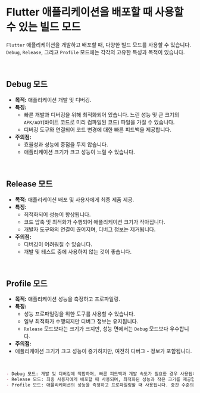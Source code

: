 # Flutter 애플리케이션을 배포할 때 사용할 수 있는 빌드 모드

`Flutter` 애플리케이션을 개발하고 배포할 때, 다양한 빌드 모드를 사용할 수 있습니다. `Debug`, `Release`, 그리고 `Profile` 모드에는 각각의 고유한 특성과 목적이 있습니다.

&nbsp;

## Debug 모드

- **목적:** 애플리케이션 개발 및 디버깅.
- **특징:**
  - 빠른 개발과 디버깅을 위해 최적화되어 있습니다.
느린 성능 및 큰 크기의 `APK/AOT`(바이트 코드로 미리 컴파일된 코드) 파일을 가질 수 있습니다.
  - 디버깅 도구와 연결되어 코드 변경에 대한 빠른 피드백을 제공합니다.
- **주의점:**
  - 효율성과 성능에 중점을 두지 않습니다.
  - 애플리케이션 크기가 크고 성능이 느릴 수 있습니다.

&nbsp;

## Release 모드

- **목적:** 애플리케이션 배포 및 사용자에게 최종 제품 제공.
- **특징:**
  - 최적화되어 성능이 향상됩니다.
  - 코드 압축 및 최적화가 수행되어 애플리케이션 크기가 작아집니다.
  - 개발자 도구와의 연결이 끊어지며, 디버그 정보는 제거됩니다.
- **주의점:**
  - 디버깅이 어려워질 수 있습니다.
  - 개발 및 테스트 중에 사용하지 않는 것이 좋습니다.

&nbsp;

## Profile 모드

- **목적:** 애플리케이션 성능을 측정하고 프로파일링.
- **특징:**
  - 성능 프로파일링을 위한 도구를 사용할 수 있습니다.
  - 일부 최적화가 수행되지만 디버그 정보는 유지됩니다.
  - `Release` 모드보다는 크기가 크지만, 성능 면에서는 `Debug` 모드보다 우수합니다.
- **주의점:**
- 애플리케이션 크기가 크고 성능이 증가하지만, 여전히 디버그 - 정보가 포함됩니다.

&nbsp;

```md
- Debug 모드: 개발 및 디버깅에 적합하며, 빠른 피드백과 개발 속도가 필요한 경우 사용됩니다.
- Release 모드: 최종 사용자에게 배포할 때 사용되며, 최적화된 성능과 작은 크기를 제공합니다.
- Profile 모드: 애플리케이션의 성능을 측정하고 프로파일링할 때 사용됩니다. 중간 수준의 최적화와 디버깅 정보가 필요한 경우에 적합합니다.
```
